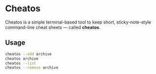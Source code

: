 # Cheatos

Cheatos is a simple terminal-based tool to keep short, sticky-note-style command-line cheat sheets — called **cheatos**.

## Usage

```bash
cheatos --add archive
cheatos archive
cheatos --list
cheatos --remove archive
```